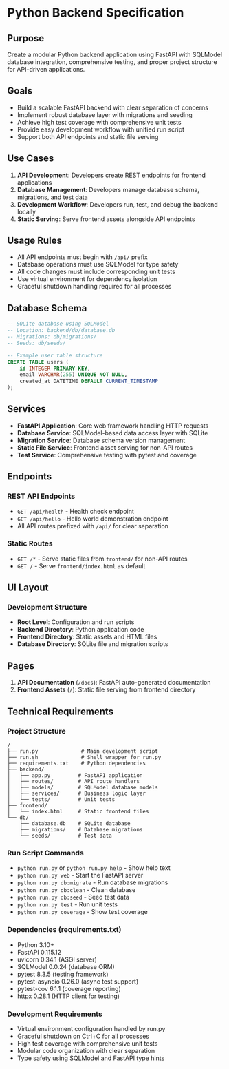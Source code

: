 # Python Backend Specification

## Purpose
Create a modular Python backend application using FastAPI with SQLModel database integration, comprehensive testing, and proper project structure for API-driven applications.

## Goals
- Build a scalable FastAPI backend with clear separation of concerns
- Implement robust database layer with migrations and seeding
- Achieve high test coverage with comprehensive unit tests
- Provide easy development workflow with unified run script
- Support both API endpoints and static file serving

## Use Cases
1. **API Development**: Developers create REST endpoints for frontend applications
2. **Database Management**: Developers manage database schema, migrations, and test data
3. **Development Workflow**: Developers run, test, and debug the backend locally
4. **Static Serving**: Serve frontend assets alongside API endpoints

## Usage Rules
- All API endpoints must begin with `/api/` prefix
- Database operations must use SQLModel for type safety
- All code changes must include corresponding unit tests
- Use virtual environment for dependency isolation
- Graceful shutdown handling required for all processes

## Database Schema
```sql
-- SQLite database using SQLModel
-- Location: backend/db/database.db
-- Migrations: db/migrations/
-- Seeds: db/seeds/

-- Example user table structure
CREATE TABLE users (
    id INTEGER PRIMARY KEY,
    email VARCHAR(255) UNIQUE NOT NULL,
    created_at DATETIME DEFAULT CURRENT_TIMESTAMP
);
```

## Services
- **FastAPI Application**: Core web framework handling HTTP requests
- **Database Service**: SQLModel-based data access layer with SQLite
- **Migration Service**: Database schema version management
- **Static File Service**: Frontend asset serving for non-API routes
- **Test Service**: Comprehensive testing with pytest and coverage

## Endpoints
### REST API Endpoints
- `GET /api/health` - Health check endpoint
- `GET /api/hello` - Hello world demonstration endpoint
- All API routes prefixed with `/api/` for clear separation

### Static Routes
- `GET /*` - Serve static files from `frontend/` for non-API routes
- `GET /` - Serve `frontend/index.html` as default

## UI Layout
### Development Structure
- **Root Level**: Configuration and run scripts
- **Backend Directory**: Python application code
- **Frontend Directory**: Static assets and HTML files
- **Database Directory**: SQLite file and migration scripts

## Pages
1. **API Documentation** (`/docs`): FastAPI auto-generated documentation
2. **Frontend Assets** (`/`): Static file serving from frontend directory

## Technical Requirements

### Project Structure
```
/
├── run.py              # Main development script
├── run.sh              # Shell wrapper for run.py
├── requirements.txt    # Python dependencies
├── backend/
│   ├── app.py         # FastAPI application
│   ├── routes/        # API route handlers
│   ├── models/        # SQLModel database models
│   ├── services/      # Business logic layer
│   └── tests/         # Unit tests
├── frontend/
│   └── index.html     # Static frontend files
└── db/
    ├── database.db    # SQLite database
    ├── migrations/    # Database migrations
    └── seeds/         # Test data
```

### Run Script Commands
- `python run.py` or `python run.py help` - Show help text
- `python run.py web` - Start the FastAPI server
- `python run.py db:migrate` - Run database migrations
- `python run.py db:clean` - Clean database
- `python run.py db:seed` - Seed test data
- `python run.py test` - Run unit tests
- `python run.py coverage` - Show test coverage

### Dependencies (requirements.txt)
- Python 3.10+
- FastAPI 0.115.12
- uvicorn 0.34.1 (ASGI server)
- SQLModel 0.0.24 (database ORM)
- pytest 8.3.5 (testing framework)
- pytest-asyncio 0.26.0 (async test support)
- pytest-cov 6.1.1 (coverage reporting)
- httpx 0.28.1 (HTTP client for testing)

### Development Requirements
- Virtual environment configuration handled by run.py
- Graceful shutdown on Ctrl+C for all processes
- High test coverage with comprehensive unit tests
- Modular code organization with clear separation
- Type safety using SQLModel and FastAPI type hints
